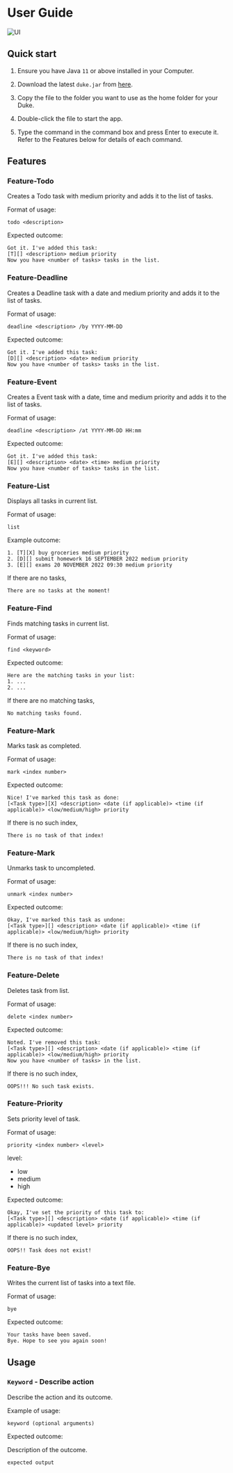 # User Guide

![UI](UI.png)

## Quick start
1. Ensure you have Java `11` or above installed in your Computer.

2. Download the latest `duke.jar` from [here](https://github.com/rjkoh/ip/releases).

3. Copy the file to the folder you want to use as the home folder for your Duke.

4. Double-click the file to start the app.

5. Type the command in the command box and press Enter to execute it. Refer to the Features below for details of each command.

## Features

### Feature-Todo

Creates a Todo task with medium priority and adds it to the list of tasks.

Format of usage:

`todo <description>`

Expected outcome:

```
Got it. I've added this task:
[T][] <description> medium priority
Now you have <number of tasks> tasks in the list.
```

### Feature-Deadline

Creates a Deadline task with a date and medium priority and adds it to the list of tasks.

Format of usage:

`deadline <description> /by YYYY-MM-DD`

Expected outcome:

```
Got it. I've added this task:
[D][] <description> <date> medium priority
Now you have <number of tasks> tasks in the list.
```

### Feature-Event

Creates a Event task with a date, time and medium priority and adds it to the list of tasks.

Format of usage:

`deadline <description> /at YYYY-MM-DD HH:mm`

Expected outcome:

```
Got it. I've added this task:
[E][] <description> <date> <time> medium priority
Now you have <number of tasks> tasks in the list.
```

### Feature-List

Displays all tasks in current list.

Format of usage:

`list`

Example outcome:

```
1. [T][X] buy groceries medium priority
2. [D][] submit homework 16 SEPTEMBER 2022 medium priority
3. [E][] exams 20 NOVEMBER 2022 09:30 medium priority
```
If there are no tasks,
```
There are no tasks at the moment!
```

### Feature-Find

Finds matching tasks in current list.

Format of usage:

`find <keyword>`

Expected outcome:

```
Here are the matching tasks in your list:
1. ... 
2. ...
```
If there are no matching tasks,
```
No matching tasks found.
```

### Feature-Mark

Marks task as completed.

Format of usage:

`mark <index number>`

Expected outcome:

```
Nice! I've marked this task as done:
[<Task type>][X] <description> <date (if applicable)> <time (if applicable)> <low/medium/high> priority
```
If there is no such index,
```
There is no task of that index!
```

### Feature-Mark

Unmarks task to uncompleted.

Format of usage:

`unmark <index number>`

Expected outcome:

```
Okay, I've marked this task as undone:
[<Task type>][] <description> <date (if applicable)> <time (if applicable)> <low/medium/high> priority
```
If there is no such index,
```
There is no task of that index!
```

### Feature-Delete

Deletes task from list.

Format of usage:

`delete <index number>`

Expected outcome:

```
Noted. I've removed this task:
[<Task type>][] <description> <date (if applicable)> <time (if applicable)> <low/medium/high> priority
Now you have <number of tasks> in the list.
```
If there is no such index,
```
OOPS!!! No such task exists.
```

### Feature-Priority

Sets priority level of task.

Format of usage:

`priority <index number> <level>`

level:
* low
* medium
* high

Expected outcome:

```
Okay, I've set the priority of this task to:
[<Task type>][] <description> <date (if applicable)> <time (if applicable)> <updated level> priority
```
If there is no such index,
```
OOPS!! Task does not exist!
```

### Feature-Bye

Writes the current list of tasks into a text file.

Format of usage:

`bye`

Expected outcome:

```
Your tasks have been saved.
Bye. Hope to see you again soon!
```


## Usage

### `Keyword` - Describe action

Describe the action and its outcome.

Example of usage: 

`keyword (optional arguments)`

Expected outcome:

Description of the outcome.

```
expected output
```
